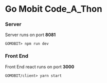 # Go Mobit Code_A_Thon

### Server

Server runs on port **8081**

```
GOMOBIT> npm run dev
```

### Front End

Front End react runs on port **3000**

```
GOMOBIT/client> yarn start
```
